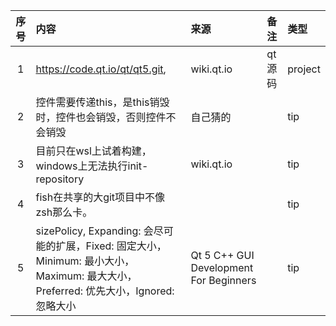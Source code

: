 | 序号 | 内容                                                                                                   | 来源                                     | 备注   | 类型      |
|:--:|:-----------------------------------------------------------------------------------------------------|:---------------------------------------|:-----|:--------|
| 1  | https://code.qt.io/qt/qt5.git,                                                                       | wiki.qt.io                             | qt源码 | project |
| 2  | 控件需要传递this，是this销毁时，控件也会销毁，否则控件不会销毁                                                                  | 自己猜的                                   |      | tip     |
| 3  | 目前只在wsl上试着构建，windows上无法执行init-repository                                                             | wiki.qt.io                             |      | tip     |
| 4  | fish在共享的大git项目中不像zsh那么卡。                                                                             |                                        |      | tip     |
| 5  | sizePolicy, Expanding: 会尽可能的扩展，Fixed: 固定大小，Minimum: 最小大小，Maximum: 最大大小，Preferred: 优先大小，Ignored: 忽略大小 | Qt 5 C++ GUI Development For Beginners |      | tip     |
 